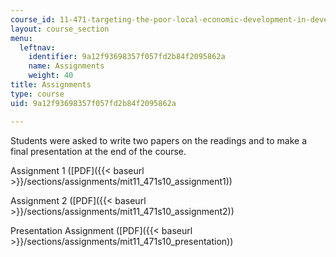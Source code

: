 ```yaml
---
course_id: 11-471-targeting-the-poor-local-economic-development-in-developing-countries-spring-2010
layout: course_section
menu:
  leftnav:
    identifier: 9a12f93698357f057fd2b84f2095862a
    name: Assignments
    weight: 40
title: Assignments
type: course
uid: 9a12f93698357f057fd2b84f2095862a

---
```


Students were asked to write two papers on the readings and to make a final presentation at the end of the course.

Assignment 1 ([PDF]({{< baseurl >}}/sections/assignments/mit11_471s10_assignment1))

Assignment 2 ([PDF]({{< baseurl >}}/sections/assignments/mit11_471s10_assignment2))

Presentation Assignment ([PDF]({{< baseurl >}}/sections/assignments/mit11_471s10_presentation))